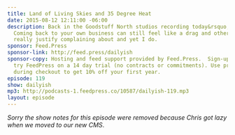 ```yaml
---
title: Land of Living Skies and 35 Degree Heat
date: 2015-08-12 12:11:00 -06:00
description: Back in the Goodstuff North studios recording today&rsquo;s Daily(ish).
  Coming back to your own business can still feel like a drag and other things I can&rsquo;t
  really justify complaining about and yet I do.
sponsor: Feed.Press
sponsor-link: http://feed.press/dailyish
sponsor-copy: Hosting and feed support provided by Feed.Press.  Sign-up today and
  try FeedPress on a 14 day trial (no contracts or commitments). Use promo code "dailyish"
  during checkout to get 10% off your first year.
episode: 119
show: dailyish
mp3: http://podcasts-1.feedpress.co/10587/dailyish-119.mp3
layout: episode
---
```


<em>Sorry the show notes for this episode were removed because Chris got lazy when we moved to our new CMS</em>.
